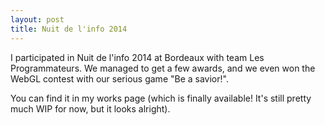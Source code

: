 ```yaml
---
layout: post
title: Nuit de l'info 2014
---
```


I participated in Nuit de l'info 2014 at Bordeaux with team Les Programmateurs. We managed to get a few awards, and we even won the WebGL contest with our serious game "Be a savior!".

You can find it in my works page (which is finally available! It's still pretty much WIP for now, but it looks alright).